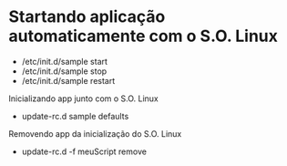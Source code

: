 
# Startando aplicação automaticamente com o S.O. Linux

- /etc/init.d/sample start
- /etc/init.d/sample stop
- /etc/init.d/sample restart

Inicializando app junto com o S.O. Linux

- update-rc.d sample defaults

Removendo app da inicialização do S.O. Linux

- update-rc.d -f meuScript remove


